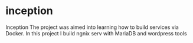 # inception
Inception
The project was aimed into learning how to build services via Docker.
In this project I build ngnix serv with MariaDB and wordpress tools
